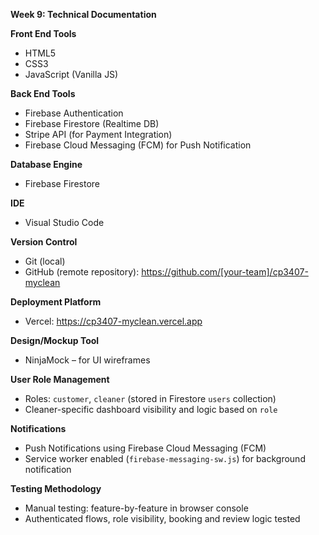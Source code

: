 **Week 9: Technical Documentation**

**Front End Tools**  
- HTML5  
- CSS3  
- JavaScript (Vanilla JS)

**Back End Tools**  
- Firebase Authentication  
- Firebase Firestore (Realtime DB)  
- Stripe API (for Payment Integration)  
- Firebase Cloud Messaging (FCM) for Push Notification

**Database Engine**  
- Firebase Firestore

**IDE**  
- Visual Studio Code

**Version Control**  
- Git (local)  
- GitHub (remote repository): https://github.com/[your-team]/cp3407-myclean

**Deployment Platform**  
- Vercel: https://cp3407-myclean.vercel.app

**Design/Mockup Tool**  
- NinjaMock – for UI wireframes 

**User Role Management**  
- Roles: `customer`, `cleaner` (stored in Firestore `users` collection)  
- Cleaner-specific dashboard visibility and logic based on `role`

**Notifications**  
- Push Notifications using Firebase Cloud Messaging (FCM)  
- Service worker enabled (`firebase-messaging-sw.js`) for background notification

**Testing Methodology**  
- Manual testing: feature-by-feature in browser console  
- Authenticated flows, role visibility, booking and review logic tested

